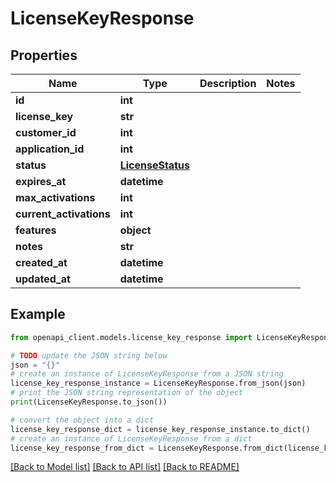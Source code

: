 # LicenseKeyResponse


## Properties

Name | Type | Description | Notes
------------ | ------------- | ------------- | -------------
**id** | **int** |  | 
**license_key** | **str** |  | 
**customer_id** | **int** |  | 
**application_id** | **int** |  | 
**status** | [**LicenseStatus**](LicenseStatus.md) |  | 
**expires_at** | **datetime** |  | 
**max_activations** | **int** |  | 
**current_activations** | **int** |  | 
**features** | **object** |  | 
**notes** | **str** |  | 
**created_at** | **datetime** |  | 
**updated_at** | **datetime** |  | 

## Example

```python
from openapi_client.models.license_key_response import LicenseKeyResponse

# TODO update the JSON string below
json = "{}"
# create an instance of LicenseKeyResponse from a JSON string
license_key_response_instance = LicenseKeyResponse.from_json(json)
# print the JSON string representation of the object
print(LicenseKeyResponse.to_json())

# convert the object into a dict
license_key_response_dict = license_key_response_instance.to_dict()
# create an instance of LicenseKeyResponse from a dict
license_key_response_from_dict = LicenseKeyResponse.from_dict(license_key_response_dict)
```
[[Back to Model list]](../README.md#documentation-for-models) [[Back to API list]](../README.md#documentation-for-api-endpoints) [[Back to README]](../README.md)


